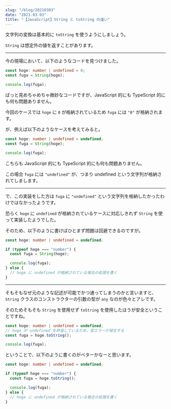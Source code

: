 ```yaml
---
slug: "/blog/20210303"
date: "2021-03-03"
title: "【JavaScript】String と toString の違い"
---
```


文字列の変換は基本的に `toString` を使うようにしましょう。

`String` は想定外の値を返すことがあります。

---

今の現場において、以下のようなコードを見つけました。

```ts
const hoge: number | undefined = 0;
const fuga = String(hoge);

console.log(fuga);
```

ぱっと見めちゃめちゃ微妙なコードですが、JavaScript 的にも TypeScript 的にも何も問題ありません。

今回のケースでは `hoge` に `0` が格納されているため `fuga` には `"0"` が格納されます。

が、例えば以下のようなケースを考えてみると。

```ts
const hoge: number | undefined = undefined;
const fuga = String(hoge);

console.log(fuga);
```

こちらも JavaScript 的にも TypeScript 的にも何も問題ありません。

この場合 `fuga` には `"undefined"` が、つまり undefined という文字列が格納されてしまします。

---

で、この実装をした方は `fuga` に `"undefined"` という文字列を格納したかったわけではなかったようです。

恐らく `hoge` に `undefined` が格納されているケースに対応しきれず `String` を使って実装したようでした。

そのため、以下のように書けばひとまず問題は回避できるのですが。

```ts
const hoge: number | undefined = undefined;

if (typeof hoge === "number") {
  const fuga = String(hoge);

  console.log(fuga);
} else {
  // hoge に undefined が格納されている場合の処理を書く
}
```

---

そもそもなぜ元のような記述が可能でかつ通ってしまうのかと言いますと、`String` クラスのコンストラクターの引数の型が `any` なのが色々とアレです。

そのためそもそも `String` を使用せず `toString` を使用したほうが安全ということですね。

```ts
const hoge: number | undefined = undefined;
// hoge が undefined を許容しているため、型エラーが発生する
const fuga = hoge.toString();

console.log(fuga);
```

ということで、以下のように書くのがベターかなーと思います。

```ts
const hoge: number | undefined = undefined;

if (typeof hoge === "number") {
  const fuga = hoge.toString();

  console.log(fuga);
} else {
  // hoge に undefined が格納されている場合の処理を書く
}
```
